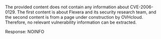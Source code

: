The provided content does not contain any information about CVE-2006-0129. The first content is about Flexera and its security research team, and the second content is from a page under construction by OVHcloud. Therefore, no relevant vulnerability information can be extracted.

Response: NOINFO